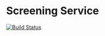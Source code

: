 # Screening Service

[![Build Status](https://travis-ci.org/loanfulfilment/screening-service.svg?branch=master)](https://travis-ci.org/loanfulfilment/screening-service.svg?branch=master)


